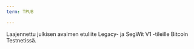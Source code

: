 ```yaml
---
term: TPUB

---
```

Laajennettu julkisen avaimen etuliite Legacy- ja SegWit V1 -tileille Bitcoin Testnetissä.